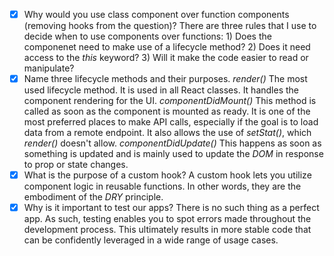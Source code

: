 - [x] Why would you use class component over function components (removing hooks from the question)?
    There are three rules that I use to decide when to use components over functions:
        1) Does the componenet need to make use of a lifecycle method?
        2) Does it need access to the _this_ keyword?
        3) Will it make the code easier to read or manipulate?
- [x] Name three lifecycle methods and their purposes.
        _render()_
            The most used lifecycle method. It is used in all React classes. It handles the component rendering for the UI.
        _componentDidMount()_
            This method is called as soon as the component is mounted as ready. It is one of the most preferred places to make API calls, especially if the goal is to load data from a remote endpoint. It also allows the use of _setStat()_, which _render()_ doesn't allow.
        _componentDidUpdate()_
            This happens as soon as something is updated and is mainly used to update the _DOM_ in response to prop or state changes.
- [x] What is the purpose of a custom hook?
    A custom hook lets you utilize component logic in reusable functions. In other words, they are the embodiment of the _DRY_ principle.
- [x] Why is it important to test our apps?
    There is no such thing as a perfect app. As such, testing enables you to spot errors made throughout the development process. This ultimately results in more stable code that can be confidently leveraged in a wide range of usage cases.